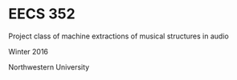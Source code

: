 # EECS 352
Project class of machine extractions of musical structures in audio

Winter 2016

Northwestern University

